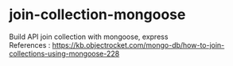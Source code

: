 # join-collection-mongoose
Build API join collection with mongoose, express </br>
References : https://kb.objectrocket.com/mongo-db/how-to-join-collections-using-mongoose-228
